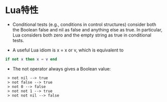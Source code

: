 # Lua特性
- Conditional tests (e.g., conditions in control structures) consider both the Boolean false and nil
  as false and anything else as true. In particular, Lua considers both zero and the empty string as true in
  conditional tests.
  
- A useful Lua idiom is x = x or v, which is equivalent to
```lua
if not x then x = v end
```
- The not operator always gives a Boolean value:
```
 > not nil --> true
 > not false --> true
 > not 0 --> false
 > not not 1 --> true
 > not not nil --> false
```